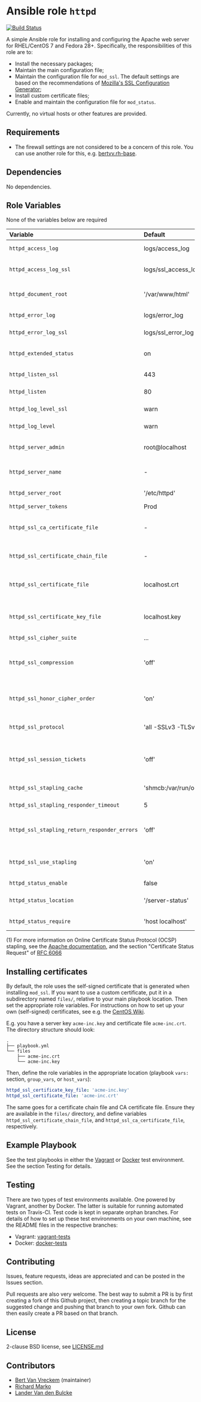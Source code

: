 # Ansible role `httpd`

[![Build Status](https://travis-ci.org/bertvv/ansible-role-httpd.svg?branch=master)](https://travis-ci.org/bertvv/ansible-role-httpd)

A simple Ansible role for installing and configuring the Apache web server for RHEL/CentOS 7 and Fedora 28+. Specifically, the responsibilities of this role are to:

- Install the necessary packages;
- Maintain the main configuration file;
- Maintain the configuration file for `mod_ssl`. The default settings are based on the recommendations of [Mozilla's SSL Configuration Generator](https://mozilla.github.io/server-side-tls/ssl-config-generator/?server=apache-2.4.34&openssl=1.1.0i&hsts=yes&profile=modern);
- Install custom certificate files;
- Enable and maintain the configuration file for `mod_status`.

Currently, no virtual hosts or other features are provided.

## Requirements

- The firewall settings are not considered to be a concern of this role. You can use another role for this, e.g. [bertvv.rh-base](https://galaxy.ansible.com/bertvv/rh-base).

## Dependencies

No dependencies.

## Role Variables

None of the variables below are required

| Variable                                     | Default                       | Comments                                                                                |
| :---                                         | :---                          | :---                                                                                    |
| `httpd_access_log`                           | logs/access_log               | Location of the access log file (http)                                                  |
| `httpd_access_log_ssl`                       | logs/ssl_access_log           | Location of the access log file (https)                                                 |
| `httpd_document_root`                        | '/var/www/html'               | Path to the document root (directory containing html files)                             |
| `httpd_error_log`                            | logs/error_log                | Location of the error log file (http)                                                   |
| `httpd_error_log_ssl`                        | logs/ssl_error_log            | Location of the error log file (https)                                                  |
| `httpd_extended_status`                      | on                            | Enable extended status info (see `httpd_status_enable`)                                 |
| `httpd_listen_ssl`                           | 443                           | Port number for https connections                                                       |
| `httpd_listen`                               | 80                            | Port number for http connections                                                        |
| `httpd_log_level_ssl`                        | warn                          | [Verbosity of the https logs](https://httpd.apache.org/docs/2.4/mod/core.html#loglevel) |
| `httpd_log_level`                            | warn                          | [Verbosity of the http logs](https://httpd.apache.org/docs/2.4/mod/core.html#loglevel)  |
| `httpd_server_admin`                         | root@localhost                | E-mail address of the server administrator                                              |
| `httpd_server_name`                          | -                             | Hostname that the server uses to identify itself                                        |
| `httpd_server_root`                          | '/etc/httpd'                  | Directory containing configuration files                                                |
| `httpd_server_tokens`                        | Prod                          | See [documentation](https://httpd.apache.org/docs/current/mod/core.html#servertokens)   |
| `httpd_ssl_ca_certificate_file`              | -                             | Name of a CA certificate file. See below, *Installing certificates*                     |
| `httpd_ssl_certificate_chain_file`           | -                             | Name of a certificate chain file. See below, *Installing certificates*                  |
| `httpd_ssl_certificate_file`                 | localhost.crt                 | Name of the certificate file. See below, *Installing certificates*                      |
| `httpd_ssl_certificate_key_file`             | localhost.key                 | Name of the certificate key file. See below, *Installing certificates*                  |
| `httpd_ssl_cipher_suite`                     | ...                           | See [default variables](defaults/main.yml)                                              |
| `httpd_ssl_compression`                      | 'off'                         | When 'on', enables compression on the SSL level (which may cause security issues)       |
| `httpd_ssl_honor_cipher_order`               | 'on'                          | When 'on', prefer the server's cipher preference order instead of the client's          |
| `httpd_ssl_protocol`                         | 'all -SSLv3 -TLSv1'           | Specifies usable SSL/TLS protocol versions                                              |
| `httpd_ssl_session_tickets`                  | 'off'                         | When 'on', enables use of TLS session tickets (which may cause security issues)         |
| `httpd_ssl_stapling_cache`                   | 'shmcb:/var/run/ocsp(128000)' | Configures the OCSP stapling cache (1)                                                  |
| `httpd_ssl_stapling_responder_timeout`       | 5                             | Timeout for OCSP stapling queries (1)                                                   |
| `httpd_ssl_stapling_return_responder_errors` | 'off'                         | When 'on', pass stapling related OCSP errors on to client (1)                           |
| `httpd_ssl_use_stapling`                     | 'on'                          | When 'on', enables stapling of OCSP responses in the TLS handshake (1)                  |
| `httpd_status_enable`                        | false                         | Enable mod_status                                                                       |
| `httpd_status_location`                      | '/server-status'              | Location for mod_status status page                                                     |
| `httpd_status_require`                       | 'host localhost'              | Access control for mod_status                                                           |

(1) For more information on Online
      Certificate Status Protocol (OCSP) stapling, see the [Apache documentation](https://httpd.apache.org/docs/2.4/mod/mod_ssl.html#sslusestapling), and the section "Certificate Status Request" of [RFC 6066](https://tools.ietf.org/html/rfc6066.html)

## Installing certificates

By default, the role uses the self-signed certificate that is generated when installing `mod_ssl`. If you want to use a custom certificate, put it in a subdirectory named `files/`, relative to your main playbook location. Then set the appropriate role variables. For instructions on how to set up your own (self-signed) certificates, see e.g. the [CentOS Wiki](https://wiki.centos.org/HowTos/Https).

E.g. you have a server key `acme-inc.key` and certificate file `acme-inc.crt`. The directory structure should look:

```
.
├── playbook.yml
└── files
    ├── acme-inc.crt
    └── acme-inc.key
```

Then, define the role variables in the appropriate location (playbook `vars:` section, `group_vars`, or `host_vars`):

```yaml
httpd_ssl_certificate_key_file: 'acme-inc.key'
httpd_ssl_certificate_file: 'acme-inc.crt'
```

The same goes for a certificate chain file and CA certificate file. Ensure they are available in the `files/` directory, and define variables `httpd_ssl_certificate_chain_file`, and `httpd_ssl_ca_certificate_file`, respectively.

## Example Playbook

See the test playbooks in either the [Vagrant](https://github.com/bertvv/ansible-role-httpd/blob/vagrant-tests/test.yml) or [Docker](https://github.com/bertvv/ansible-role-httpd/blob/docker-tests/test.yml) test environment. See the section Testing for details.

## Testing

There are two types of test environments available. One powered by Vagrant, another by Docker. The latter is suitable for running automated tests on Travis-CI. Test code is kept in separate orphan branches. For details of how to set up these test environments on your own machine, see the README files in the respective branches:

- Vagrant: [vagrant-tests](https://github.com/bertvv/ansible-role-httpd/tree/vagrant-tests)
- Docker: [docker-tests](https://github.com/bertvv/ansible-role-httpd/tree/docker-tests)

## Contributing

Issues, feature requests, ideas are appreciated and can be posted in the Issues section.

Pull requests are also very welcome. The best way to submit a PR is by first creating a fork of this Github project, then creating a topic branch for the suggested change and pushing that branch to your own fork. Github can then easily create a PR based on that branch.

## License

2-clause BSD license, see [LICENSE.md](LICENSE.md)

## Contributors

- [Bert Van Vreckem](https://github.com/bertvv/) (maintainer)
- [Richard Marko](https://github.com/sorki)
- [Lander Van den Bulcke](https://github.com/landervdb/)
